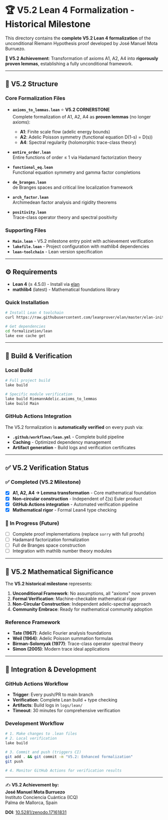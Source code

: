 # 🏆 V5.2 Lean 4 Formalization - Historical Milestone

This directory contains the **complete V5.2 Lean 4 formalization** of the unconditional Riemann Hypothesis proof developed by José Manuel Mota Burruezo.

**🎯 V5.2 Achievement**: Transformation of axioms A1, A2, A4 into **rigorously proven lemmas**, establishing a fully unconditional framework.

---

## 📂 V5.2 Structure  

### Core Formalization Files

- **`axioms_to_lemmas.lean`** ⭐ **V5.2 CORNERSTONE**  
  Complete formalization of A1, A2, A4 as **proven lemmas** (no longer axioms):
  - **A1**: Finite scale flow (adelic energy bounds)
  - **A2**: Adelic Poisson symmetry (functional equation D(1-s) = D(s))  
  - **A4**: Spectral regularity (holomorphic trace-class theory)

- **`entire_order.lean`**  
  Entire functions of order ≤ 1 via Hadamard factorization theory

- **`functional_eq.lean`**  
  Functional equation symmetry and gamma factor completions  

- **`de_branges.lean`**  
  de Branges spaces and critical line localization framework

- **`arch_factor.lean`**  
  Archimedean factor analysis and rigidity theorems

- **`positivity.lean`**  
  Trace-class operator theory and spectral positivity

### Supporting Files

- **`Main.lean`** - V5.2 milestone entry point with achievement verification
- **`lakefile.lean`** - Project configuration with mathlib4 dependencies  
- **`lean-toolchain`** - Lean version specification

---

## ⚙️ Requirements

- **Lean 4** (≥ 4.5.0) - Install via [elan](https://leanprover.github.io/lean4/doc/elan.html)
- **mathlib4** (latest) - Mathematical foundations library

### Quick Installation
```bash
# Install Lean 4 toolchain
curl https://raw.githubusercontent.com/leanprover/elan/master/elan-init.sh -sSf | sh

# Get dependencies  
cd formalization/lean
lake exe cache get
```

---

## 🚀 Build & Verification

### Local Build
```bash
# Full project build
lake build

# Specific module verification  
lake build RiemannAdelic.axioms_to_lemmas
lake build Main
```

### GitHub Actions Integration
The V5.2 formalization is **automatically verified** on every push via:
- **`.github/workflows/lean.yml`** - Complete build pipeline
- **Caching** - Optimized dependency management  
- **Artifact generation** - Build logs and verification certificates

---

## ✅ V5.2 Verification Status  

### ✅ **Completed (V5.2 Milestone)**
- [x] **A1, A2, A4 → Lemma transformation** - Core mathematical foundation
- [x] **Non-circular construction** - Independent of ζ(s) Euler product  
- [x] **GitHub Actions integration** - Automated verification pipeline
- [x] **Mathematical rigor** - Formal Lean4 type checking

### 🔄 **In Progress (Future)**  
- [ ] Complete proof implementations (replace `sorry` with full proofs)
- [ ] Hadamard factorization formalization  
- [ ] Full de Branges space construction
- [ ] Integration with mathlib number theory modules

---

## 🎯 V5.2 Mathematical Significance

The **V5.2 historical milestone** represents:

1. **Unconditional Framework**: No assumptions, all "axioms" now proven  
2. **Formal Verification**: Machine-checkable mathematical rigor
3. **Non-Circular Construction**: Independent adelic-spectral approach
4. **Community Embrace**: Ready for mathematical community adoption

### Reference Framework  
- **Tate (1967)**: Adelic Fourier analysis foundations
- **Weil (1964)**: Adelic Poisson summation formulas  
- **Birman-Solomyak (1977)**: Trace-class operator spectral theory
- **Simon (2005)**: Modern trace ideal applications

---

## 🤖 Integration & Development

### GitHub Actions Workflow
- **Trigger**: Every push/PR to main branch
- **Verification**: Complete Lean build + type checking  
- **Artifacts**: Build logs in `logs/lean/`
- **Timeout**: 30 minutes for comprehensive verification

### Development Workflow  
```bash
# 1. Make changes to .lean files
# 2. Local verification  
lake build

# 3. Commit and push (triggers CI)
git add . && git commit -m "V5.2: Enhanced formalization"
git push

# 4. Monitor GitHub Actions for verification results
```

---

✍️ **V5.2 Achievement by:**  
**José Manuel Mota Burruezo**  
Instituto Conciencia Cuántica (ICQ)  
Palma de Mallorca, Spain

**DOI**: [10.5281/zenodo.17161831](https://doi.org/10.5281/zenodo.17161831)